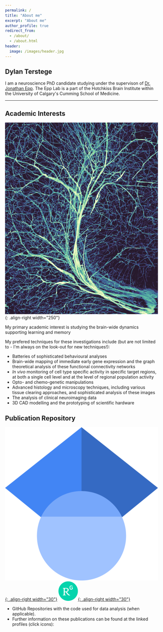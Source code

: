 ```yaml
---
permalink: /
title: "About me"
excerpt: "About me"
author_profile: true
redirect_from: 
  - /about/
  - /about.html
header:
  image: /images/header.jpg
---
```


Dylan Terstege
-------------------

I am a neuroscience PhD candidate studying under the supervison of [Dr. Jonathan Epp](https://epplab.com). The Epp Lab is a part of the Hotchkiss Brain Institute within the University of Calgary's Cumming School of Medicine.

---

## Academic Interests

![vasc_im](/images/deep_crop.png){: .align-right width="250"}

My primary academic interest is studying the brain-wide dynamics supporting learning and memory

My prefered techniques for these investigations include (but are not limited to - I'm always on the look-out for new techniques!):
- Batteries of sophisticated behavioural analyses
- Brain-wide mapping of immediate early gene expression and the graph theoretical analysis of these functional connectivity networks
- _In vivo_ monitoring of cell type specific activity in specific target regions, at both a single cell level and at the level of regional population activity
- Opto- and chemo-genetic manipulations
- Advanced histology and microscopy techniques, including various tissue clearing approaches, and sophisticated analysis of these images
- The analysis of clinical neuroimaging data
- 3D CAD modelling and the prototyping of scientific hardware


## Publication Repository

[![gs_logo](images/1024px-Google_Scholar_logo.svg.png){: .align-right width="30"}](https://scholar.google.ca/citations?user=K164tDoAAAAJ&hl=en)
[![rg_logo](images/64px-ResearchGate_icon_SVG.svg.png){: .align-right width="30"}](https://www.researchgate.net/profile/Dylan-Terstege)

- GitHub Repositories with the code used for data analysis (when applicable).
- Further information on these publications can be found at the linked profiles (click icons):
